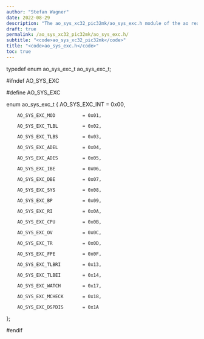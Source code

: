 ```yaml
---
author: "Stefan Wagner"
date: 2022-08-29
description: "The ao_sys_xc32_pic32mk/ao_sys_exc.h module of the ao real-time operating system."
draft: true
permalink: /ao_sys_xc32_pic32mk/ao_sys_exc.h/ 
subtitle: "<code>ao_sys_xc32_pic32mk</code>"
title: "<code>ao_sys_exc.h</code>"
toc: true
---
```


typedef enum    ao_sys_exc_t    ao_sys_exc_t;

#ifndef AO_SYS_EXC

#define AO_SYS_EXC

enum    ao_sys_exc_t
{
        AO_SYS_EXC_INT          = 0x00,

        AO_SYS_EXC_MOD          = 0x01,

        AO_SYS_EXC_TLBL         = 0x02,

        AO_SYS_EXC_TLBS         = 0x03,

        AO_SYS_EXC_ADEL         = 0x04,

        AO_SYS_EXC_ADES         = 0x05,

        AO_SYS_EXC_IBE          = 0x06,

        AO_SYS_EXC_DBE          = 0x07,

        AO_SYS_EXC_SYS          = 0x08,

        AO_SYS_EXC_BP           = 0x09,

        AO_SYS_EXC_RI           = 0x0A,

        AO_SYS_EXC_CPU          = 0x0B,

        AO_SYS_EXC_OV           = 0x0C,

        AO_SYS_EXC_TR           = 0x0D,

        AO_SYS_EXC_FPE          = 0x0F,

        AO_SYS_EXC_TLBRI        = 0x13,

        AO_SYS_EXC_TLBEI        = 0x14,

        AO_SYS_EXC_WATCH        = 0x17,

        AO_SYS_EXC_MCHECK       = 0x18,

        AO_SYS_EXC_DSPDIS       = 0x1A
};

#endif

